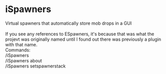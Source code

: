# iSpawners

Virtual spawners that automatically store mob drops in a GUI<br>
<br>
If you see any references to ESpawners, it's because that was what the projevt was originally named until I found out there was previously a plugin with that name.<br>
Commands: <br>
/iSpawners <br>
/iSpawners about <br>
/iSpawners setspawnerstack <amount> <br>
